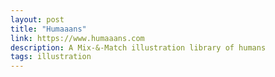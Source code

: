 ```yaml
---
layout: post
title: "Humaaans"
link: https://www.humaaans.com
description: A Mix-&-Match illustration library of humans
tags: illustration
---
```

